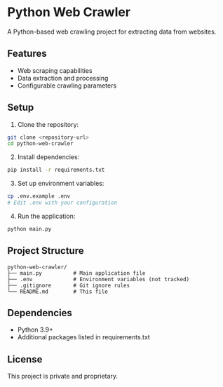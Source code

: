 <!-- @format -->

# Python Web Crawler

A Python-based web crawling project for extracting data from websites.

## Features

- Web scraping capabilities
- Data extraction and processing
- Configurable crawling parameters

## Setup

1. Clone the repository:

```bash
git clone <repository-url>
cd python-web-crawler
```

2. Install dependencies:

```bash
pip install -r requirements.txt
```

3. Set up environment variables:

```bash
cp .env.example .env
# Edit .env with your configuration
```

4. Run the application:

```bash
python main.py
```

## Project Structure

```
python-web-crawler/
├── main.py          # Main application file
├── .env             # Environment variables (not tracked)
├── .gitignore       # Git ignore rules
└── README.md        # This file
```

## Dependencies

- Python 3.9+
- Additional packages listed in requirements.txt

## License

This project is private and proprietary.
